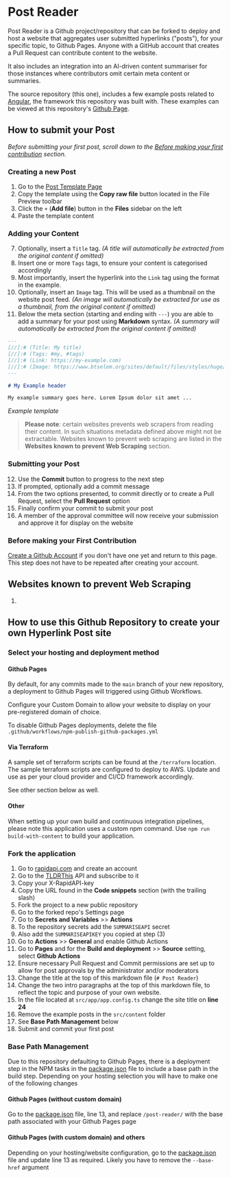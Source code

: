 # Post Reader

Post Reader is a Github project/repository that can be forked to deploy and host a website that aggregates user submitted hyperlinks ("posts"), for your specific topic, to Github Pages. Anyone with a GitHub account that creates a Pull Request can contribute content to the website.

It also includes an integration into an AI-driven content summariser for those instances where contributors omit certain meta content or summaries. 

The source repository (this one), includes a few example posts related to [Angular](https://angular.dev/), the framework this repository was built with. These examples can be viewed at this repository's [Github Page](https://thebeard.github.io/post-reader/).

## How to submit your Post

_Before submitting your first post, scroll down to the [Before making your first contribution](#before-making-your-first-contribution) section._

### Creating a new Post
1. Go to the <a href="https://github.com/thebeard/post-reader/blob/main/src/content/template" target="_blank">Post Template Page</a>
1. Copy the template using the **Copy raw file** button located in the File Preview toolbar 
1. Click the `+` (**Add file**) button in the **Files** sidebar on the left
1. Paste the template content

### Adding your Content

7. Optionally, insert a `Title` tag. _(A title will automatically be extracted from the original content if omitted)_
1. Insert one or more `Tags` tags, to ensure your content is categorised accordingly
1. Most importantly, insert the hyperlink into the `Link` tag using the format in the example.
1. Optionally, insert an `Image` tag. This will be used as a thumbnail on the website post feed. _(An image will automatically be extracted for use as a thumbnail, from the original content if omitted)_
1. Below the meta section (starting and ending with `---`) you are able to add a summary for your post using **Markdown** syntax. _(A summary will automatically be extracted from the original content if omitted)_

```markdown
---
[//]:# (Title: My title)
[//]:# (Tags: #my, #tags)
[//]:# (Link: https://my-example.com)
[//]:# (Image: https://www.btselem.org/sites/default/files/styles/huge/public/2024-08/wth-cover-en_0.png)
---

# My Example header

My example summary goes here. Lorem Ipsum dolor sit amet ...
```
_Example template_

> **Please note**: certain websites prevents web scrapers from reading their content. In such situations metadata defined above might not be extractable. Websites known to prevent web scraping are listed in the **Websites known to prevent Web Scraping** section.

### Submitting your Post
12. Use the **Commit** button to progress to the next step
1. If prompted, optionally add a commit message
1. From the two options presented, to commit directly or to create a Pull Request, select the **Pull Request** option
1. Finally confirm your commit to submit your post
1. A member of the approval committee will now receive your submission and approve it for display on the website

### Before making your First Contribution

<a href="https://github.com/signup" target="_blank">Create a Github Account</a> if you don't have one yet and return to this page. This step does not have to be repeated after creating your account.

## Websites known to prevent Web Scraping
1. &nbsp;

## How to use this Github Repository to create your own Hyperlink Post site

### Select your hosting and deployment method

#### Github Pages

By default, for any commits made to the `main` branch of your new repository, a deployment to Github Pages will triggered using Github Workflows.

Configure your Custom Domain to allow your website to display on your pre-registered domain of choice.

To disable Github Pages deployments, delete the file `.github/workflows/npm-publish-github-packages.yml`

#### Via Terraform

A sample set of terraform scripts can be found at the `/terraform` location. The sample terraform scripts are configured to deploy to AWS. Update and use as per your cloud provider and CI/CD framework accordingly.

See other section below as well.

#### Other

When setting up your own build and continuous integration pipelines, please note this application uses a custom npm command. Use `npm run build-with-content` to build your application.


### Fork the application

1. Go to [rapidapi.com](https://rapidapi.com) and create an account
1. Go to the [TLDRThis](https://rapidapi.com/tldrthishq-tldrthishq-default/api/tldrthis) API and subscribe to it
1. Copy your X-RapidAPI-key
1. Copy the URL found in the **Code snippets** section (with the trailing slash)
1. Fork the project to a new public repository
1. Go to the forked repo's Settings page
1. Go to **Secrets and Variables** >> **Actions**
1. To the repository secrets add the `SUMMARISEAPI` secret
1. Also add the `SUMMARISEAPIKEY` you copied at step (3)
1. Go to **Actions** >> **General** and enable Github Actions
1. Go to **Pages** and for the **Build and deployment** >> **Source** setting, select **Github Actions**
1. Ensure necessary Pull Request and Commit permissions are set up to allow for post approvals by the administrator and/or moderators
1. Change the title at the top of this markdown file (`# Post Reader`)
1. Change the two intro paragraphs at the top of this markdown file, to reflect the topic and purpose of your own website.
1. In the file located at `src/app/app.config.ts` change the site title on **line 24**
1. Remove the example posts in the `src/content` folder
1. See **Base Path Management** below
1. Submit and commit your first post

### Base Path Management

Due to this repository defaulting to Github Pages, there is a deployment step in the NPM tasks in the [package.json]('./package.json) file to include a base path in the build step. Depending on your hosting selection you will have to make one of the following changes

#### Github Pages (without custom domain)

Go to the [package.json](./package.json) file, line 13, and replace `/post-reader/` with the base path associated with your Github Pages page

#### Github Pages (with custom domain) and others

Depending on your hosting/website configuration, go to the [package.json](./package.json) file and update line 13 as required. Likely you have to remove the `--base-href` argument